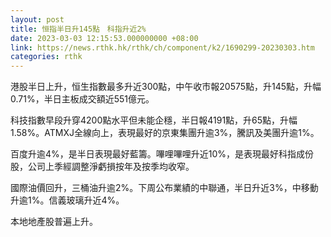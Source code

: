 ```yaml
---
layout: post
title: 恒指半日升145點　科指升近2%
date: 2023-03-03 12:15:53.000000000 +08:00
link: https://news.rthk.hk/rthk/ch/component/k2/1690299-20230303.htm
categories: rthk
---
```


港股半日上升，恒生指數最多升近300點，中午收市報20575點，升145點，升幅0.71%，半日主板成交額近551億元。

科技指數早段升穿4200點水平但未能企穩，半日報4191點，升65點，升幅1.58%。ATMXJ全線向上，表現最好的京東集團升逾3%，騰訊及美團升逾1%。

百度升逾4%，是半日表現最好藍籌。嗶哩嗶哩升近10%，是表現最好科指成份股，公司上季經調整淨虧損按年及按季均收窄。

國際油價回升，三桶油升逾2%。下周公布業績的中聯通，半日升近3%，中移動升逾1%。信義玻璃升近4%。

本地地產股普遍上升。
